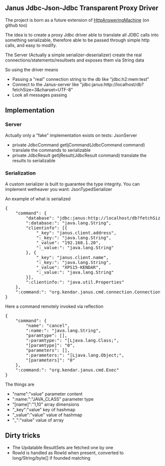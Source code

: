 ## Janus Jdbc-Json-Jdbc Transparent Proxy Driver

The project is born as a future extension of [HttpAnsweringMachine](https://github.com/kendarorg/HttpAnsweringMachine) (on github too)

The idea is to create a proxy Jdbc driver able to translate all JDBC calls into something serializable,
therefore able to be passed through simple http calls, and easy to modify.

The Server (Actually a simple serializer-deserializer) create the real connections/statements/resultsets
and exposes them via String data

So using the driver means

* Passing a "real" connection string to the db like "jdbc:h2:mem:test"
* Connect to the Janus-server like "jdbc:janus:http://localhost/db?fetchSize=3&charset=UTF-8"
* Look all messages passing

## Implementation

### Server

Actually only a "fake" implementation exists on tests: JsonServer

* private JdbcCommand getIjCommand(JdbcCommand command) translate the commands to serializable
* private JdbcResult getIjResult(JdbcResult command) translate the results to serializable

### Serialization

A custom serializer is built to guarantee the type integrity. You can implement wetheaver you want: JsonTypedSerializer

An example of what is serialized

<pre>
{
	"command": {
		"database": "jdbc:janus:http://localhost/db?fetchSize=3&charset=UTF-8",
		":database:": "java.lang.String",
		"clientinfo": [{
			"_key": "janus.client.address",
			":_key:": "java.lang.String",
			"_value": "192.168.1.20",
			":_value:": "java.lang.String"
		}, {
			"_key": "janus.client.name",
			":_key:": "java.lang.String",
			"_value": "XPS15-KENDAR",
			":_value:": "java.lang.String"
		}],
		":clientinfo:": "java.util.Properties"
	},
	":command:": "org.kendar.janus.cmd.connection.ConnectionConnect"
}
</pre>

Here a command remotely invoked via reflection

<pre>
{
	"command": {
		"name": "cancel",
		":name:": "java.lang.String",
		"paramtype": [],
		":paramtype:": "[Ljava.lang.Class;",
		"[paramtype]": "0",
		"parameters": [],
		":parameters:": "[Ljava.lang.Object;",
		"[parameters]": "0"
	},
	":command:": "org.kendar.janus.cmd.Exec"
}
</pre>

The things are

* "name":"value"  parameter content
* ":name:":"JAVA_CLASS" parameter type
* "[name]":"1,10" array dimensions
* "_key":"value" key of hashmap
* "_value":"value" value of hashmap
* "_":"value" value of array

## Dirty tricks

* The Updatable ResultSets are fetched one by one
* RowId is handled as RowId when present, converted to long/String/byte[] if founded matching

